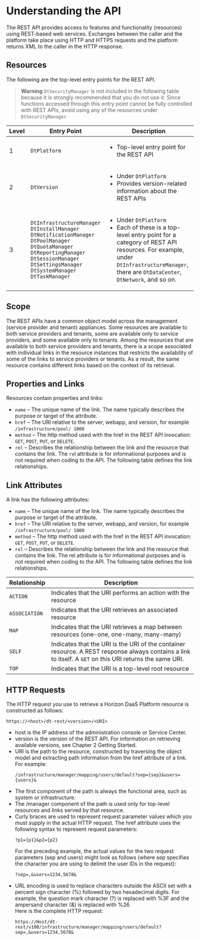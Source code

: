 # Understanding the API
The REST API provides access to features and functionality (resources) using REST-based web
services. Exchanges between the caller and the platform take place using HTTP and HTTPS
requests and the platform returns XML to the caller in the HTTP response.
## Resources
The following are the top-level entry points for the REST API.
>**Warning** `DtSecurityManager` is not included in the following table because it is strongly
recommended that you do not use it. Since functions accessed through this entry point cannot
be fully controlled with REST APIs, avoid using any of the resources under `DtSecurityManager`.

| Level | Entry Point | Description |
| ----------- | ----------- | ----------- |
| 1 | `DtPlatform` | <ul><li>Top-level entry point for the REST API</li></ul> |
| 2 | `DtVersion` | <ul><li>Under `DtPlatform`</li><li>Provides version-related information about the REST APIs</li></ul> |
| 3 | <code>DtInfrastructureManager</code><br><code>DtInstallManager</code><br><code>DtNotificationManager</code><br><code>DtPoolManager</code><br><code>DtQuotaManager</code><br><code>DtReportingManager</code><br><code>DtSessionManager</code><br><code>DtSettingsManager</code><br><code>DtSystemManager</code><br><code>DtTaskManager</code> | <ul><li>Under <code>DtPlatform</code></li><li>Each of these is a top-level entry point for a category of REST API resources. For example, under <code>DtInfrastructureManager</code>, there are <code>DtDataCenter</code>, <code>DtNetwork</code>, and so on.</li></ul> |
## Scope
The REST APIs have a common object model across the management (service provider and
tenant) appliances. Some resources are available to both service providers and tenants, some are
available only to service providers, and some available only to tenants. Among the resources that
are available to both service providers and tenants, there is a scope associated with individual
links in the resource instances that restricts the availability of some of the links to service
providers or tenants. As a result, the same resource contains different links based on the context
of its retrieval.
## Properties and Links
Resources contain properties and links:
* `name` – The unique name of the link. The name typically describes the purpose or target of the
attribute.
* `href` – The URI relative to the server, webapp, and version, for example `/infrastructure/pool/
1000`
* `method` – The http method used with the href in the REST API invocation: `GET`, `POST`, `PUT`, or
`DELETE`.
* `rel` – Describes the relationship between the link and the resource that contains the link. The
`re`l attribute is for informational purposes and is not required when coding to the API. The
following table defines the link relationships.
## Link Attributes
A link has the following attributes:
* `name` – The unique name of the link. The name typically describes the purpose or target of the
attribute.
* `href` – The URI relative to the server, webapp, and version, for example `/infrastructure/pool/
1000`
* `method` – The http method used with the href in the REST API invocation: `GET`, `POST`, `PUT`, or
`DELETE`.
* `rel` – Describes the relationship between the link and the resource that contains the link. The
rel attribute is for informational purposes and is not required when coding to the API. The
following table defines the link relationships. 

| Relationship | Description |
| ----------- | ----------- |
| `ACTION` | Indicates that the URI performs an action with the resource |
| `ASSOCIATION` | Indicates that the URI retrieves an associated resource |
| `MAP` | Indicates that the URI retrieves a map between resources (one-one, one-many, many-many) | 
| `SELF` | Indicates that the URI is the URI of the container resource. A REST response always contains a link to itself. A `GET` on this URI returns the same URI. |
| `TOP` | Indicates that the URI is a top-level root resource |
## HTTP Requests
The HTTP request you use to retrieve a Horizon DaaS Platform resource is constructed as
follows:
```
https://<host>/dt-rest/<version>/<URI>
```
* host is the IP address of the administration console or Service Center.
* version is the version of the REST API. For information on retrieving available versions, see
Chapter 2 Getting Started.
* URI is the path to the resource, constructed by traversing the object model and extracting
path information from the href attribute of a link. For example:
  ```
  /infrastructure/manager/mapping/users/default?sep={sep}&users={users}&
  ```
* The first component of the path is always the functional area, such as system or
infrastructure.
* The /manager component of the path is used only for top-level resources and links served by
that resource.
* Curly braces are used to represent request parameter values which you must supply in the
actual HTTP request. The href attribute uses the following syntax to represent request
parameters:
  ```
  ?p1={p1}&p2={p2}
  ```
  For the preceding example, the actual values for the two request parameters (sep and users)
might look as follows (where sep specifies the character you are using to delimit the user IDs
in the request):
  ```
  ?sep=,&users=1234,5678&
  ```
* URL encoding is used to replace characters outside the ASCII set with a percent sign
character (%) followed by two hexadecimal digits. For example, the question mark character
(?) is replaced with %3F and the ampersand character (&) is replaced with %26.<br>
  Here is the complete HTTP request:
  ```
  https://Host/dt-rest/v100/infrastructure/manager/mapping/users/default?sep=,&users=1234,5678&
  ```
